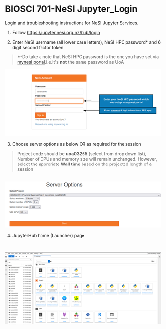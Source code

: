 # BIOSCI 701-NeSI Jupyter_Login
Login and troubleshooting instructions for NeSI Jupyter Services. 

1. Follow https://jupyter.nesi.org.nz/hub/login
2. <p>Enter NeSI username (all lower case letters), NeSI HPC password* and 6 digit second factor token<br>
>*-Do take a note that NeSI HPC password is the one you have set via [mynesi portal](/Set-Reset_AuthenticationFactors/1_Set_Password/README.md).i.e.It's **not** the same password as UoA<br>
<p align="center"><img src="/img/jupyter_login_labels_updated.png" alt="drawing" width="700"/></p></p>

3. <p>Choose server options as below OR as required for the session
>Project code should be **uoa03265** (select from drop down list), Number of CPUs and memory size will remain unchanged. However, select the approriate **Wall time** based on the projected length of a session

<p align="center"><br><img src="/img/2022_server_options.png" alt="drawing" width="700"/></p></p>

4. <p>JupyterHub home (Launcher) page

 <br><p align="center"><img src="/img/2022_JupyterHUB.png" alt="drawing" size="700"/></p></p>